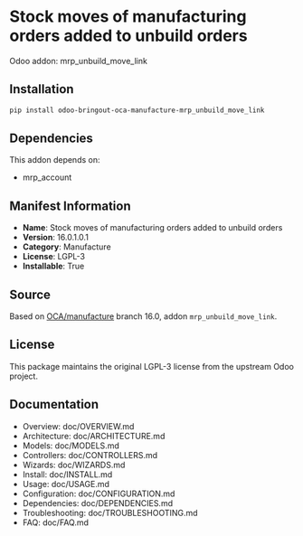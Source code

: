 # Stock moves of manufacturing orders added to unbuild orders

Odoo addon: mrp_unbuild_move_link

## Installation

```bash
pip install odoo-bringout-oca-manufacture-mrp_unbuild_move_link
```

## Dependencies

This addon depends on:
- mrp_account

## Manifest Information

- **Name**: Stock moves of manufacturing orders added to unbuild orders
- **Version**: 16.0.1.0.1
- **Category**: Manufacture
- **License**: LGPL-3
- **Installable**: True

## Source

Based on [OCA/manufacture](https://github.com/OCA/manufacture) branch 16.0, addon `mrp_unbuild_move_link`.

## License

This package maintains the original LGPL-3 license from the upstream Odoo project.

## Documentation

- Overview: doc/OVERVIEW.md
- Architecture: doc/ARCHITECTURE.md
- Models: doc/MODELS.md
- Controllers: doc/CONTROLLERS.md
- Wizards: doc/WIZARDS.md
- Install: doc/INSTALL.md
- Usage: doc/USAGE.md
- Configuration: doc/CONFIGURATION.md
- Dependencies: doc/DEPENDENCIES.md
- Troubleshooting: doc/TROUBLESHOOTING.md
- FAQ: doc/FAQ.md
